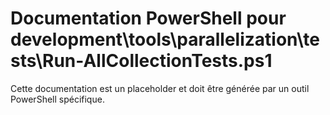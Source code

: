 # Documentation PowerShell pour development\tools\parallelization\tests\Run-AllCollectionTests.ps1

Cette documentation est un placeholder et doit être générée par un outil PowerShell spécifique.
